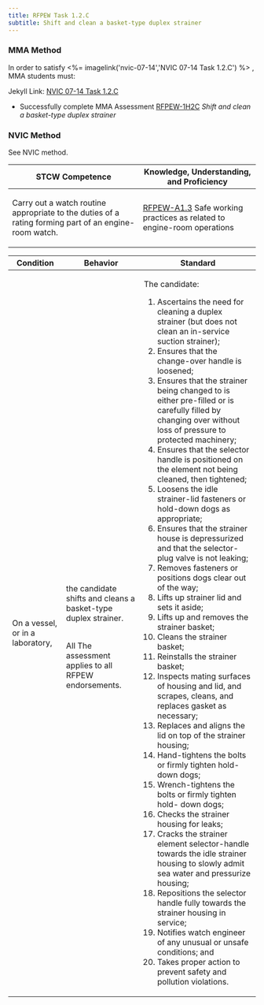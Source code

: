 ```yaml
---
title: RFPEW Task 1.2.C 
subtitle: Shift and clean a basket-type duplex strainer
---
```



### MMA Method

In order to satisfy <%= imagelink('nvic-07-14','NVIC 07-14  Task  1.2.C') %> , MMA students must:

Jekyll Link: [NVIC 07-14  Task  1.2.C](/stcw23/assets/images/nvic-07-14.pdf)

* Successfully complete MMA Assessment  [RFPEW-1H2C](RFPEW-1H2C) *Shift and clean a basket-type duplex strainer*


### NVIC Method

<a onclick="togglevisibility('nvic_methods')" >See NVIC method.</a>

<div id='nvic_methods' class='hide'>

<table>
<thead>
<tr>
<th class='forty'> STCW Competence </th>
<th class='sixty'> Knowledge, Understanding, and Proficiency </th>
</tr>
</thead>




<tbody>
<tr><td markdown='1'>

Carry out a watch routine appropriate to the duties of a rating forming part of an engine-room watch.

</td><td markdown='1'>

[RFPEW-A1.3](../../tables/34.html#RFPEW-A1.3) Safe working practices as related to engine-room operations

</td></tr>


</tbody>
</table>


<table>
<thead>
<tr><th class='twenty'>  Condition </th><th class='twenty'> Behavior </th><th  class='sixty'>Standard </th></tr>
</thead>
<tbody >



<tr><td markdown='1'>

On a vessel, or in a laboratory,

</td><td markdown='1'>

the candidate shifts and cleans a basket-type duplex strainer.

<br>

<div class="tooltip">All
<span class="tooltiptext">
The assessment applies to all RFPEW endorsements.
</span>
</div>


</td><td markdown='1'>

The candidate:

1. Ascertains the need for cleaning a duplex strainer (but does not clean an in-service suction strainer);
2. Ensures that the change-over handle is loosened;
3. Ensures that the strainer being changed to is either pre-filled or is carefully filled by changing over without loss of pressure to protected machinery;
4. Ensures that the selector handle is positioned on the element not being cleaned, then tightened;
5. Loosens the idle strainer-lid fasteners or hold-down dogs as appropriate;
6. Ensures that the strainer house is depressurized and that the selector-plug valve is not leaking;
7. Removes fasteners or positions dogs clear out of the way;
8. Lifts up strainer lid and sets it aside;
9. Lifts up and removes the strainer basket;
10. Cleans the strainer basket;
11. Reinstalls the strainer basket;
12. Inspects mating surfaces of housing and lid, and scrapes, cleans, and replaces gasket as necessary;
13. Replaces and aligns the lid on top of the strainer housing;
14. Hand-tightens the bolts or firmly tighten hold-down dogs;
15. Wrench-tightens the bolts or firmly tighten hold- down dogs;
16. Checks the strainer housing for leaks;
17. Cracks the strainer element selector-handle towards the idle strainer housing to slowly admit sea water and pressurize housing;
18. Repositions the selector handle fully towards the strainer housing in service;
19. Notifies watch engineer of any unusual or unsafe conditions; and
20. Takes proper action to prevent safety and pollution violations.

</td></tr>
</tbody>
</table>
</div>
